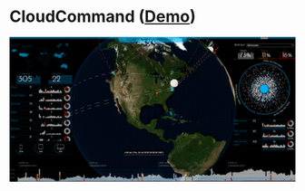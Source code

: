 # CloudCommand ([Demo](https://ryangrossGitHub.github.io/cloudcommand/))

![Alt text](images/Capture.PNG?raw=true)